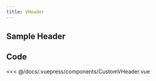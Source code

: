 ```yaml
---
title: VHeader
---
```


## Sample Header

<CustomVHeader />

## Code

<<< @/docs/.vuepress/components/CustomVHeader.vue